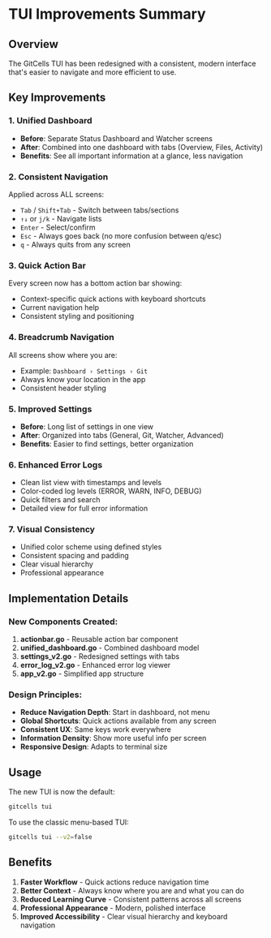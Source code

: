 # TUI Improvements Summary

## Overview
The GitCells TUI has been redesigned with a consistent, modern interface that's easier to navigate and more efficient to use.

## Key Improvements

### 1. **Unified Dashboard**
- **Before**: Separate Status Dashboard and Watcher screens
- **After**: Combined into one dashboard with tabs (Overview, Files, Activity)
- **Benefits**: See all important information at a glance, less navigation

### 2. **Consistent Navigation**
Applied across ALL screens:
- `Tab` / `Shift+Tab` - Switch between tabs/sections
- `↑↓` or `j/k` - Navigate lists
- `Enter` - Select/confirm
- `Esc` - Always goes back (no more confusion between q/esc)
- `q` - Always quits from any screen

### 3. **Quick Action Bar**
Every screen now has a bottom action bar showing:
- Context-specific quick actions with keyboard shortcuts
- Current navigation help
- Consistent styling and positioning

### 4. **Breadcrumb Navigation**
All screens show where you are:
- Example: `Dashboard › Settings › Git`
- Always know your location in the app
- Consistent header styling

### 5. **Improved Settings**
- **Before**: Long list of settings in one view
- **After**: Organized into tabs (General, Git, Watcher, Advanced)
- **Benefits**: Easier to find settings, better organization

### 6. **Enhanced Error Logs**
- Clean list view with timestamps and levels
- Color-coded log levels (ERROR, WARN, INFO, DEBUG)
- Quick filters and search
- Detailed view for full error information

### 7. **Visual Consistency**
- Unified color scheme using defined styles
- Consistent spacing and padding
- Clear visual hierarchy
- Professional appearance

## Implementation Details

### New Components Created:
1. **actionbar.go** - Reusable action bar component
2. **unified_dashboard.go** - Combined dashboard model
3. **settings_v2.go** - Redesigned settings with tabs
4. **error_log_v2.go** - Enhanced error log viewer
5. **app_v2.go** - Simplified app structure

### Design Principles:
- **Reduce Navigation Depth**: Start in dashboard, not menu
- **Global Shortcuts**: Quick actions available from any screen
- **Consistent UX**: Same keys work everywhere
- **Information Density**: Show more useful info per screen
- **Responsive Design**: Adapts to terminal size

## Usage

The new TUI is now the default:
```bash
gitcells tui
```

To use the classic menu-based TUI:
```bash
gitcells tui --v2=false
```

## Benefits

1. **Faster Workflow** - Quick actions reduce navigation time
2. **Better Context** - Always know where you are and what you can do
3. **Reduced Learning Curve** - Consistent patterns across all screens
4. **Professional Appearance** - Modern, polished interface
5. **Improved Accessibility** - Clear visual hierarchy and keyboard navigation
